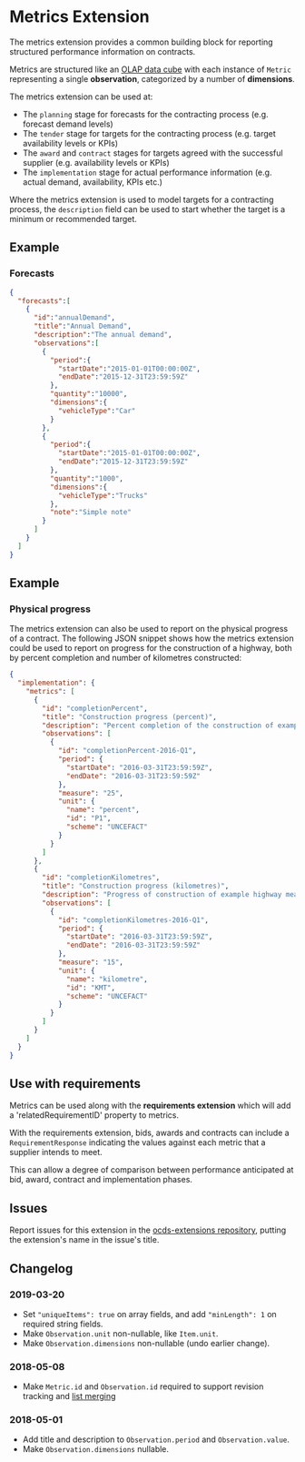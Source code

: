 # Metrics Extension

The metrics extension provides a common building block for reporting structured performance information on contracts.

Metrics are structured like an [OLAP data cube](https://en.wikipedia.org/wiki/OLAP_cube) with each instance of `Metric` representing a single **observation**, categorized by a number of **dimensions**.

The metrics extension can be used at:

* The `planning` stage for forecasts for the contracting process (e.g. forecast demand levels)
* The `tender` stage for targets for the contracting process (e.g. target availability levels or KPIs)
* The `award` and `contract` stages for targets agreed with the successful supplier (e.g. availability levels or KPIs)
* The `implementation` stage for actual performance information (e.g. actual demand, availability, KPIs etc.)

Where the metrics extension is used to model targets for a contracting process, the `description` field can be used to start whether the target is a minimum or recommended target.

## Example

### Forecasts

```json
{
  "forecasts":[
    {
      "id":"annualDemand",
      "title":"Annual Demand",
      "description":"The annual demand",
      "observations":[
        {
          "period":{
            "startDate":"2015-01-01T00:00:00Z",
            "endDate":"2015-12-31T23:59:59Z"
          },
          "quantity":"10000",
          "dimensions":{
            "vehicleType":"Car"
          }
        },
        {
          "period":{
            "startDate":"2015-01-01T00:00:00Z",
            "endDate":"2015-12-31T23:59:59Z"
          },
          "quantity":"1000",
          "dimensions":{
            "vehicleType":"Trucks"
          },
          "note":"Simple note"
        }
      ]
    }
  ]
}
```

## Example

### Physical progress

The metrics extension can also be used to report on the physical progress of a contract. The following JSON snippet shows how the metrics extension could be used to report on progress for the construction of a highway, both by percent completion and number of kilometres constructed:

```json
{
  "implementation": {
    "metrics": [
      {
        "id": "completionPercent",
        "title": "Construction progress (percent)",
        "description": "Percent completion of the construction of example highway",
        "observations": [
          {
            "id": "completionPercent-2016-Q1",
            "period": {
              "startDate": "2016-03-31T23:59:59Z",
              "endDate": "2016-03-31T23:59:59Z"
            },
            "measure": "25",
            "unit": {
              "name": "percent",
              "id": "P1",
              "scheme": "UNCEFACT"
            }
          }
        ]
      },
      {
        "id": "completionKilometres",
        "title": "Construction progress (kilometres)",
        "description": "Progress of construction of example highway measured in kilometres",
        "observations": [
          {
            "id": "completionKilometres-2016-Q1",
            "period": {
              "startDate": "2016-03-31T23:59:59Z",
              "endDate": "2016-03-31T23:59:59Z"
            },
            "measure": "15",
            "unit": {
              "name": "kilometre",
              "id": "KMT",
              "scheme": "UNCEFACT"
            }
          }
        ]
      }
    ]
  }
}
```

## Use with requirements

Metrics can be used along with the **requirements extension** which will add a 'relatedRequirementID' property to metrics.

With the requirements extension, bids, awards and contracts can include a `RequirementResponse` indicating the values against each metric that a supplier intends to meet.

This can allow a degree of comparison between performance anticipated at bid, award, contract and implementation phases.

## Issues

Report issues for this extension in the [ocds-extensions repository](https://github.com/open-contracting/ocds-extensions/issues), putting the extension's name in the issue's title.

## Changelog

### 2019-03-20

* Set `"uniqueItems": true` on array fields, and add `"minLength": 1` on required string fields.
* Make `Observation.unit` non-nullable, like `Item.unit`.
* Make `Observation.dimensions` non-nullable (undo earlier change).

### 2018-05-08

* Make `Metric.id` and `Observation.id` required to support revision tracking and [list merging](http://standard.open-contracting.org/latest/en/schema/merging/#lists)

### 2018-05-01

* Add title and description to `Observation.period` and `Observation.value`.
* Make `Observation.dimensions` nullable.

